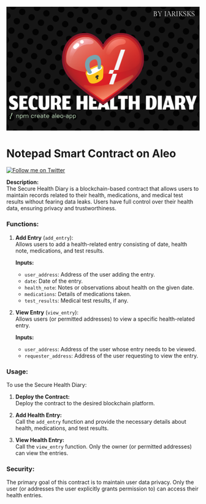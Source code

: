 ![alt text](imgs/Secure_health_diary.png "quiz")

# Notepad Smart Contract on Aleo
[![Follow me on Twitter](https://img.shields.io/badge/Twitter-%231DA1F2.svg?style=for-the-badge&logo=Twitter&logoColor=white)](https://twitter.com/tjXg11epgcOqcMg)


**Description:**  
The Secure Health Diary is a blockchain-based contract that allows users to maintain records related to their health, medications, and medical test results without fearing data leaks. Users have full control over their health data, ensuring privacy and trustworthiness.

### Functions:

1. **Add Entry** (`add_entry`):  
   Allows users to add a health-related entry consisting of date, health note, medications, and test results. 
   
   **Inputs:**  
   - `user_address`: Address of the user adding the entry.
   - `date`: Date of the entry.
   - `health_note`: Notes or observations about health on the given date.
   - `medications`: Details of medications taken.
   - `test_results`: Medical test results, if any.

2. **View Entry** (`view_entry`):  
   Allows users (or permitted addresses) to view a specific health-related entry.
   
   **Inputs:**  
   - `user_address`: Address of the user whose entry needs to be viewed.
   - `requester_address`: Address of the user requesting to view the entry.

### Usage:

To use the Secure Health Diary:

1. **Deploy the Contract:**  
   Deploy the contract to the desired blockchain platform.

2. **Add Health Entry:**  
   Call the `add_entry` function and provide the necessary details about health, medications, and test results.

3. **View Health Entry:**  
   Call the `view_entry` function. Only the owner (or permitted addresses) can view the entries.

### Security:

The primary goal of this contract is to maintain user data privacy. Only the user (or addresses the user explicitly grants permission to) can access their health entries.
